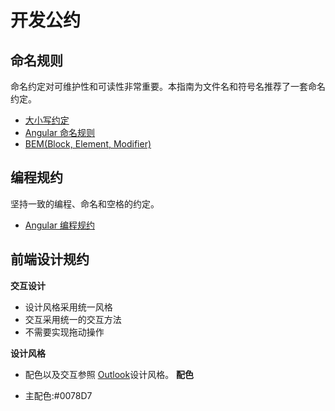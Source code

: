 # 开发公约

## 命名规则

命名约定对可维护性和可读性非常重要。本指南为文件名和符号名推荐了一套命名约定。

- [大小写约定](https://angular.cn/guide/glossary#case-conventions)
- [Angular 命名规则](https://angular.cn/guide/styleguide#general-naming-guidelines)
- [BEM(Block, Element, Modifier)](https://en.bem.info/methodology/)

## 编程规约

坚持一致的编程、命名和空格的约定。

- [Angular 编程规约](https://angular.cn/guide/styleguide#coding-conventions)

## 前端设计规约

**交互设计**

- 设计风格采用统一风格
- 交互采用统一的交互方法
- 不需要实现拖动操作

**设计风格**

- 配色以及交互参照 [Outlook](https://outlook.live.com/)设计风格。 
**配色**

- 主配色:#0078D7